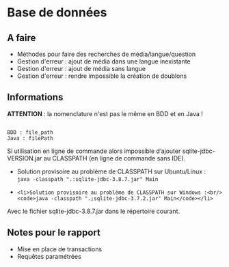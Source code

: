 <H1>Base de données</H1>


<H2>A faire</H2>

<ul>
	<li>Méthodes pour faire des recherches de média/langue/question</li>
	<li>Gestion d'erreur : ajout de média dans une langue inexistante</li>
	<li>Gestion d'erreur : ajout de média sans langue</li>
	<li>Gestion d'erreur : rendre impossible la création de doublons</li>
</ul>

<H2>Informations</H2>

<p>
<strong>ATTENTION</strong> : la nomenclature n'est pas le même en BDD et en Java !<br/>
</p>
<pre><code>
BDD : file_path
Java : filePath
</code></pre>
<p>
Si utilisation en ligne de commande alors impossible d’ajouter sqlite-jdbc-VERSION.jar au CLASSPATH (en ligne de commande sans IDE).<br/>
</p>
<ul>
	<li>Solution provisoire au problème de CLASSPATH sur Ubuntu/Linux :<br/>
	<code>java -classpath ".:sqlite-jdbc-3.8.7.jar" Main</code><li> 

	<li>Solution provisoire au problème de CLASSPATH sur Windows :<br/>
	<code>java -classpath ".;sqlite-jdbc-3.7.2.jar" Main</code></li>
</ul>
<p>
Avec le fichier sqlite-jdbc-3.8.7.jar dans le répertoire courant.
</p>

<H2>Notes pour le rapport</H2>

<ul>
	<li>Mise en place de transactions</li>
	<li>Requêtes paramétrées</li>
</ul>
